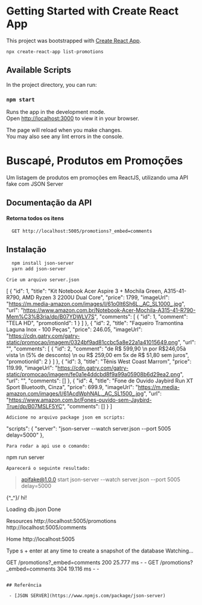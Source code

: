 # Getting Started with Create React App

This project was bootstrapped with [Create React App](https://github.com/facebook/create-react-app).
```
npx create-react-app list-promotions
```
## Available Scripts

In the project directory, you can run:

### `npm start`

Runs the app in the development mode.\
Open [http://localhost:3000](http://localhost:3000) to view it in your browser.

The page will reload when you make changes.\
You may also see any lint errors in the console.


# Buscapé, Produtos em Promoções

Um listagem de produtos em promoções em ReactJS, utilizando uma API fake com JSON Server

## Documentação da API

#### Retorna todos os itens

```http
  GET http://localhost:5005/promotions?_embed=comments
```

## Instalação

```bash
  npm install json-server
  yarn add json-server
```
  
```
Crie um arquivo server.json    
```
[
  {
    "id": 1,
    "title": "Kit Notebook Acer Aspire 3 + Mochila Green, A315-41-R790, AMD Ryzen 3 2200U Dual Core",
    "price": 1799,
    "imageUrl": "https://m.media-amazon.com/images/I/61o0lt6Sh6L._AC_SL1000_.jpg",
    "url": "https://www.amazon.com.br/Notebook-Acer-Mochila-A315-41-R790-Mem%C3%B3ria/dp/B07YDWLV7S",
    "comments": [
      {
        "id": 1,
        "comment": "TELA HD",
        "promotionId": 1
      }
    ]
  },
  {
    "id": 2,
    "title": "Faqueiro Tramontina Laguna Inox - 100 Peças",
    "price": 246.05,
    "imageUrl": "https://cdn.gatry.com/gatry-static/promocao/imagem/0324bf9ad81ccbc5a8e22a1a41015649.png",
    "url": "",
    "comments": [
      {
        "id": 2,
        "comment": "de R$ 599,90 \n por R$246,05à vista \n (5% de desconto) \n ou R$ 259,00 em 5x de R$ 51,80 sem juros",
        "promotionId": 2
      }
    ]
  },
  {
    "id": 3,
    "title": "Tênis West Coast Marrom",
    "price": 119.99,
    "imageUrl": "https://cdn.gatry.com/gatry-static/promocao/imagem/fe0a1e4ddcbd8f9a99a05908b6d29ea2.png",
    "url": "",
    "comments": []
  },
  {
    "id": 4,
    "title": "Fone de Ouvido Jaybird Run XT Sport Bluetooth, Cinza",
    "price": 699.9,
    "imageUrl": "https://m.media-amazon.com/images/I/61AcdWphNAL._AC_SL1500_.jpg",
    "url": "https://www.amazon.com.br/Fones-ouvido-sem-Jaybird-True/dp/B07MSLF5YC",
    "comments": []
  }
]
```
Adicione no arquivo package json em scripts:
```
"scripts": {
    "server": "json-server --watch server.json --port 5005 delay=5000"
  },
```
Para rodar a api use o comando:
```
npm run server
```
Aparecerá o seguinte resultado:

```


> apifake@1.0.0 start
> json-server --watch server.json --port 5005 delay=5000


  \{^_^}/ hi!

  Loading db.json
  Done

  Resources
  http://localhost:5005/promotions
  http://localhost:5005/comments

  Home
  http://localhost:5005

  Type s + enter at any time to create a snapshot of the database
  Watching...

GET /promotions?_embed=comments 200 25.777 ms - -
GET /promotions?_embed=comments 304 19.116 ms - -

```

## Referência

 - [JSON SERVER](https://www.npmjs.com/package/json-server)
 
